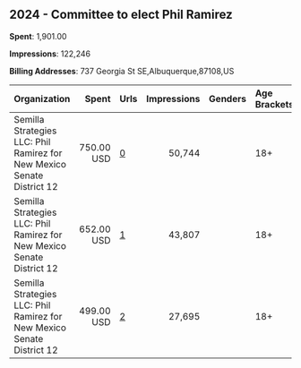 ## 2024 - Committee to elect Phil Ramirez 
**Spent**: 1,901.00

**Impressions**: 122,246

**Billing Addresses**: 737 Georgia St SE,Albuquerque,87108,US

|Organization|Spent|Urls|Impressions|Genders|Age Brackets|Country Codes|
|:---|---:|:---|---:|:---|:---|:---|
|Semilla Strategies LLC: Phil Ramirez for New Mexico Senate District 12|750.00 USD|[0](https://www.snap.com/political-ads/asset/0f735e4dc24c09dd9485591117e4fa8798900d8b625db79401b8f6dcd6110c23?mediaType=mp4)|50,744||18+|united states|
|Semilla Strategies LLC: Phil Ramirez for New Mexico Senate District 12|652.00 USD|[1](https://www.snap.com/political-ads/asset/3c84b813e58325c8e0fae44bc151777acd84b6bd2baa76bb210935de9cb14ef0?mediaType=mp4)|43,807||18+|united states|
|Semilla Strategies LLC: Phil Ramirez for New Mexico Senate District 12|499.00 USD|[2](https://www.snap.com/political-ads/asset/2a0e8ed84df39d286fa6720ef3dad109e207bb2276846040ec515c2fa406630c?mediaType=mp4)|27,695||18+|united states|
